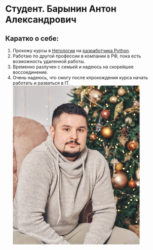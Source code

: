 # Студент. Барынин Антон Александрович
## Каратко о себе:
1. Прохожу курсы в [Нетологии](https://netology.ru/) на [разработчика Python](https://netology.ru/programs/python).
2. Работаю по другой профессии в компании в РФ, пока есть возможность удаленной работы.
3. Временно разлучен с семьей и надеюсь на скорейшее воссоединение.
4. Очень надеюсь, что смогу после кпрохождения курса начать работать и разваться в IT.
![мое фото](641739959.jpeg)
